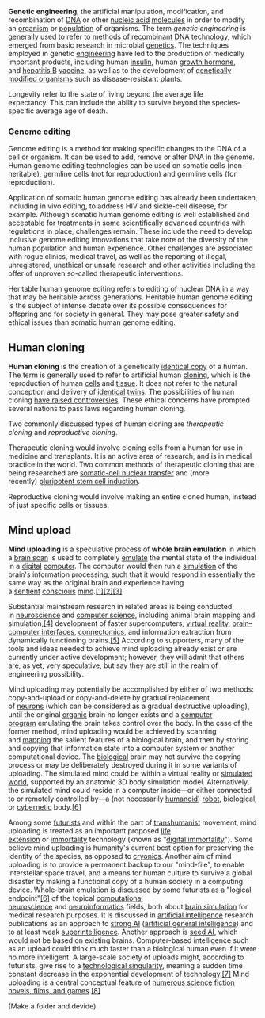 **Genetic engineering**, the artificial manipulation, modification, and recombination of [DNA](https://www.britannica.com/science/DNA) or other [nucleic acid](https://www.britannica.com/science/nucleic-acid) [molecules](https://www.britannica.com/science/molecule) in order to modify an [organism](https://www.britannica.com/science/multicellular-organism) or [population](https://www.britannica.com/science/population-biology-and-anthropology) of organisms. The term _genetic engineering_ is generally used to refer to methods of [recombinant DNA technology](https://www.britannica.com/science/recombinant-DNA-technology), which emerged from basic research in microbial [genetics](https://www.britannica.com/science/genetics). The techniques employed in genetic [engineering](https://www.britannica.com/technology/engineering) have led to the production of medically important products, including human [insulin](https://www.britannica.com/science/insulin), human [growth hormone](https://www.britannica.com/science/growth-hormone), and [hepatitis B](https://www.britannica.com/science/hepatitis-B) [vaccine](https://www.britannica.com/science/vaccine), as well as to the development of [genetically modified organisms](https://www.britannica.com/science/genetically-modified-organism) such as disease-resistant plants.

Longevity refer to the state of living beyond the average life expectancy. This can include the ability to survive beyond the species-specific average age of death.

### Genome editing

Genome editing is a method for making specific changes to the DNA of a cell or organism. It can be used to add, remove or alter DNA in the genome. Human genome editing technologies can be used on somatic cells (non-heritable), germline cells (not for reproduction) and germline cells (for reproduction).  

Application of somatic human genome editing has already been undertaken, including in vivo editing, to address HIV and sickle-cell disease, for example. Although somatic human genome editing is well established and acceptable for treatments in some scientifically advanced countries with regulations in place, challenges remain. These include the need to develop inclusive genome editing innovations that take note of the diversity of the human population and human experience. Other challenges are associated with rogue clinics, medical travel, as well as the reporting of illegal, unregistered, unethical or unsafe research and other activities including the offer of unproven so-called therapeutic interventions.  

Heritable human genome editing refers to editing of nuclear DNA in a way that may be heritable across generations. Heritable human genome editing is the subject of intense debate over its possible consequences for offspring and for society in general. They may pose greater safety and ethical issues than somatic human genome editing.

## Human cloning

**Human cloning** is the creation of a genetically [identical copy](https://en.wikipedia.org/wiki/Cloning "Cloning") of a human. The term is generally used to refer to artificial human [cloning](https://en.wikipedia.org/wiki/Cloning "Cloning"), which is the reproduction of human [cells](https://en.wikipedia.org/wiki/Cell_(biology) "Cell (biology)") and [tissue](https://en.wikipedia.org/wiki/Tissue_(biology) "Tissue (biology)"). It does not refer to the natural conception and delivery of [identical](https://en.wikipedia.org/wiki/Monozygotic "Monozygotic") [twins](https://en.wikipedia.org/wiki/Multiple_birth "Multiple birth"). The possibilities of human cloning [have raised controversies](https://en.wikipedia.org/wiki/Ethics_of_cloning "Ethics of cloning"). These ethical concerns have prompted several nations to pass laws regarding human cloning.

Two commonly discussed types of human cloning are _therapeutic cloning_ and _reproductive cloning_.

Therapeutic cloning would involve cloning cells from a human for use in medicine and transplants. It is an active area of research, and is in medical practice in the world. Two common methods of therapeutic cloning that are being researched are [somatic-cell nuclear transfer](https://en.wikipedia.org/wiki/Somatic-cell_nuclear_transfer "Somatic-cell nuclear transfer") and (more recently) [pluripotent stem cell induction](https://en.wikipedia.org/wiki/Induced_pluripotent_stem_cell "Induced pluripotent stem cell").

Reproductive cloning would involve making an entire cloned human, instead of just specific cells or tissues.

## Mind upload
**Mind uploading** is a speculative process of **whole brain emulation** in which a [brain scan](https://en.wikipedia.org/wiki/Brain_scanning "Brain scanning") is used to completely [emulate](https://en.wikipedia.org/wiki/Emulator "Emulator") the mental state of the individual in a [digital](https://en.wikipedia.org/wiki/Digital_data "Digital data") [computer](https://en.wikipedia.org/wiki/Computer "Computer"). The computer would then run a [simulation](https://en.wikipedia.org/wiki/Computer_simulation "Computer simulation") of the brain's information processing, such that it would respond in essentially the same way as the original brain and experience having a [sentient](https://en.wikipedia.org/wiki/Sentient "Sentient") [conscious](https://en.wikipedia.org/wiki/Conscious "Conscious") [mind](https://en.wikipedia.org/wiki/Mind "Mind").[[1]](https://en.wikipedia.org/wiki/Mind_uploading#cite_note-sim.me.uk-1)[[2]](https://en.wikipedia.org/wiki/Mind_uploading#cite_note-2)[[3]](https://en.wikipedia.org/wiki/Mind_uploading#cite_note-kajsotala.fi-3)

Substantial mainstream research in related areas is being conducted in [neuroscience](https://en.wikipedia.org/wiki/Neuroscience "Neuroscience") and [computer science](https://en.wikipedia.org/wiki/Computer_science "Computer science"), including animal brain mapping and simulation,[[4]](https://en.wikipedia.org/wiki/Mind_uploading#cite_note-ReferenceA-4) development of faster supercomputers, [virtual reality](https://en.wikipedia.org/wiki/Virtual_reality "Virtual reality"), [brain–computer interfaces](https://en.wikipedia.org/wiki/Brain%E2%80%93computer_interface "Brain–computer interface"), [connectomics](https://en.wikipedia.org/wiki/Connectomics "Connectomics"), and information extraction from dynamically functioning brains.[[5]](https://en.wikipedia.org/wiki/Mind_uploading#cite_note-5) According to supporters, many of the tools and ideas needed to achieve mind uploading already exist or are currently under active development; however, they will admit that others are, as yet, very speculative, but say they are still in the realm of engineering possibility.

Mind uploading may potentially be accomplished by either of two methods: copy-and-upload or copy-and-delete by gradual replacement of [neurons](https://en.wikipedia.org/wiki/Neurons "Neurons") (which can be considered as a gradual destructive uploading), until the original [organic](https://en.wikipedia.org/wiki/Organic_matter "Organic matter") brain no longer exists and a [computer program](https://en.wikipedia.org/wiki/Computer_program "Computer program") emulating the brain takes control over the body. In the case of the former method, mind uploading would be achieved by scanning and [mapping](https://en.wikipedia.org/wiki/Brain_mapping "Brain mapping") the salient features of a biological brain, and then by storing and copying that information state into a computer system or another computational device. The [biological](https://en.wikipedia.org/wiki/Biological "Biological") brain may not survive the copying process or may be deliberately destroyed during it in some variants of uploading. The simulated mind could be within a virtual reality or [simulated world](https://en.wikipedia.org/wiki/Simulated_reality "Simulated reality"), supported by an anatomic 3D body simulation model. Alternatively, the simulated mind could reside in a computer inside—or either connected to or remotely controlled by—a (not necessarily [humanoid](https://en.wikipedia.org/wiki/Humanoid "Humanoid")) [robot](https://en.wikipedia.org/wiki/Robot "Robot"), biological, or [cybernetic](https://en.wikipedia.org/wiki/Cyborg "Cyborg") body.[[6]](https://en.wikipedia.org/wiki/Mind_uploading#cite_note-Roadmap-6)

Among some [futurists](https://en.wikipedia.org/wiki/Futurist "Futurist") and within the part of [transhumanist](https://en.wikipedia.org/wiki/Transhumanism "Transhumanism") movement, mind uploading is treated as an important proposed [life extension](https://en.wikipedia.org/wiki/Life_extension "Life extension") or [immortality](https://en.wikipedia.org/wiki/Immortality "Immortality") technology (known as "[digital immortality](https://en.wikipedia.org/wiki/Digital_immortality "Digital immortality")"). Some believe mind uploading is humanity's current best option for preserving the identity of the species, as opposed to [cryonics](https://en.wikipedia.org/wiki/Cryonics "Cryonics"). Another aim of mind uploading is to provide a permanent backup to our "mind-file", to enable interstellar space travel, and a means for human culture to survive a global disaster by making a functional copy of a human society in a computing device. Whole-brain emulation is discussed by some futurists as a "logical endpoint"[[6]](https://en.wikipedia.org/wiki/Mind_uploading#cite_note-Roadmap-6) of the topical [computational neuroscience](https://en.wikipedia.org/wiki/Computational_neuroscience "Computational neuroscience") and [neuroinformatics](https://en.wikipedia.org/wiki/Neuroinformatics "Neuroinformatics") fields, both about [brain simulation](https://en.wikipedia.org/wiki/Brain_simulation "Brain simulation") for medical research purposes. It is discussed in [artificial intelligence](https://en.wikipedia.org/wiki/Artificial_intelligence "Artificial intelligence") research publications as an approach to [strong AI](https://en.wikipedia.org/wiki/Computational_theory_of_mind "Computational theory of mind") ([artificial general intelligence](https://en.wikipedia.org/wiki/Artificial_general_intelligence "Artificial general intelligence")) and to at least weak [superintelligence](https://en.wikipedia.org/wiki/Superintelligence "Superintelligence"). Another approach is [seed AI](https://en.wikipedia.org/wiki/Seed_AI "Seed AI"), which would not be based on existing brains. Computer-based intelligence such as an upload could think much faster than a biological human even if it were no more intelligent. A large-scale society of uploads might, according to futurists, give rise to a [technological singularity](https://en.wikipedia.org/wiki/Technological_singularity "Technological singularity"), meaning a sudden time constant decrease in the exponential development of technology.[[7]](https://en.wikipedia.org/wiki/Mind_uploading#cite_note-7) Mind uploading is a central conceptual feature of [numerous science fiction novels, films, and games](https://en.wikipedia.org/wiki/Mind_uploading_in_fiction "Mind uploading in fiction").[[8]](https://en.wikipedia.org/wiki/Mind_uploading#cite_note-8)

(Make a folder and devide)

